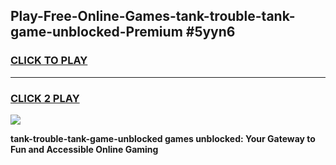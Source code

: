 
## Play-Free-Online-Games-tank-trouble-tank-game-unblocked-Premium #5yyn6
<h3>
<a href="https://premium.freeplayer.one?title=tank-trouble-tank-game-unblocked&ref=8M">CLICK TO PLAY</a></h3>
<hr>

<h3>
<a href="https://premium.freeplayer.one?title=tank-trouble-tank-game-unblocked&ref=8M">CLICK 2 PLAY</a>
  
</h3>

<a href="https://premium.freeplayer.one?title=tank-trouble-tank-game-unblocked&ref=8M"><img src="https://clearcache.store/games.png"></a>


**tank-trouble-tank-game-unblocked games unblocked: Your Gateway to Fun and Accessible Online Gaming**
